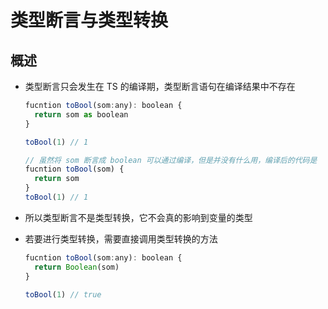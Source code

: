 # 类型断言与类型转换

## 概述

+ 类型断言只会发生在 TS 的编译期，类型断言语句在编译结果中不存在

  ```js
  fucntion toBool(som:any): boolean {
    return som as boolean
  }

  toBool(1) // 1

  // 虽然将 som 断言成 boolean 可以通过编译，但是并没有什么用，编译后的代码是
  fucntion toBool(som) {
    return som
  }
  toBool(1) // 1
  ```

+ 所以类型断言不是类型转换，它不会真的影响到变量的类型
+ 若要进行类型转换，需要直接调用类型转换的方法

  ```js
  fucntion toBool(som:any): boolean {
    return Boolean(som)
  }

  toBool(1) // true
  ```
